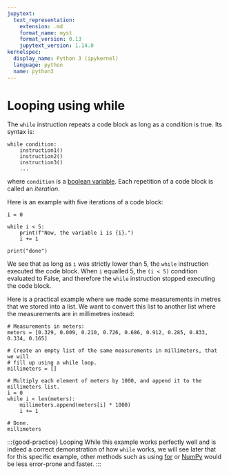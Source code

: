 ```yaml
---
jupytext:
  text_representation:
    extension: .md
    format_name: myst
    format_version: 0.13
    jupytext_version: 1.14.0
kernelspec:
  display_name: Python 3 (ipykernel)
  language: python
  name: python3
---
```


# Looping using **while**

The `while` instruction repeats a code block as long as a condition is true. Its syntax is:

```
while condition:
    instruction1()
    instruction2()
    instruction3()
    ...
```

where `condition` is a [boolean variable](python_conditions.md). Each repetition of a code block is called an *iteration*.

Here is an example with five iterations of a code block:

```{code-cell}
i = 0

while i < 5:
    print(f"Now, the variable i is {i}.")
    i += 1

print("done")
```

We see that as long as `i` was strictly lower than 5, the `while` instruction executed the code block. When `i` equalled 5, the `(i < 5)` condition evaluated to False, and therefore the `while` instruction stopped executing the code block.

Here is a practical example where we made some measurements in metres that we stored into a list. We want to convert this list to another list where the measurements are in millimetres instead:

```{code-cell}
# Measurements in meters:
meters = [0.329, 0.009, 0.210, 0.726, 0.686, 0.912, 0.285, 0.833, 0.334, 0.165]

# Create an empty list of the same measurements in millimeters, that we will
# fill up using a while loop.
millimeters = []

# Multiply each element of meters by 1000, and append it to the millimeters list.
i = 0
while i < len(meters):
    millimeters.append(meters[i] * 1000)
    i += 1

# Done.
millimeters
```

:::{good-practice} Looping
While this example works perfectly well and is indeed a correct demonstration of how `while` works, we will see later that for this specific example, other methods such as using [for](python_for.md) or [NumPy](numpy.md) would be less error-prone and faster.
:::
